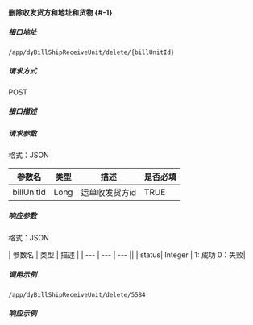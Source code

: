 #### 删除收发货方和地址和货物 {#-1}

##### 接口地址
```
/app/dyBillShipReceiveUnit/delete/{billUnitId}
```
##### 请求方式

POST

##### 接口描述

##### 请求参数

格式：JSON

| 参数名 | 类型 | 描述 | 是否必填 |
| --- | --- | --- | --- |
| billUnitId | Long | 运单收发货方id |TRUE|

##### 响应参数

格式：JSON

| 参数名 | 类型 | 描述 |
| --- | --- | --- ||
| status| Integer | 1: 成功 0：失败|


##### 调用示例
```
/app/dyBillShipReceiveUnit/delete/5584
```

##### 响应示例


